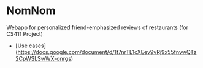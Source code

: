 # NomNom
Webapp for personalized friend-emphasized reviews of restaurants (for CS411 Project)

+ [Use cases] (https://docs.google.com/document/d/1t7nrTL1cXEev9vRj9x55fnvwQTz2CpWSLSwWX-onrgs)
